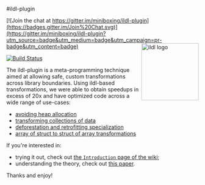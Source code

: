 #ildl-plugin

[![Join the chat at https://gitter.im/miniboxing/ildl-plugin](https://badges.gitter.im/Join%20Chat.svg)](https://gitter.im/miniboxing/ildl-plugin?utm_source=badge&utm_medium=badge&utm_campaign=pr-badge&utm_content=badge)
<img src="http://scala-miniboxing.org/images/ildl-logo.png" alt="ildl logo" width="150" align="right">

[![Build Status](https://travis-ci.org/miniboxing/ildl-plugin.svg)](https://travis-ci.org/miniboxing/ildl-plugin?branch=master)

The ildl-plugin is a meta-programming technique aimed at allowing safe, custom transformations across library boundaries. Using ildl-based transformations, we were able to obtain speedups in excess of 20x and have optimized code across a wide range of use-cases:

 * [avoiding heap allocation](https://github.com/miniboxing/ildl-plugin/wiki/Sample-~-Data-Encoding)
 * [transforming collections of data](https://github.com/miniboxing/ildl-plugin/wiki/Sample-~-Efficient-Collections)
 * [deforestation and retrofitting specialization](https://github.com/miniboxing/ildl-plugin/wiki/Sample-~-Deforestation)
 * [array of struct to struct of array transformations](https://github.com/miniboxing/ildl-plugin/wiki/Sample-~-Array-of-Struct)

If you're interested in:
 * trying it out, check out [the `Introduction` page of the wiki](https://github.com/miniboxing/ildl-plugin/wiki/Tutorial-~-Introduction);
 * understanding the theory, check out [this paper](http://infoscience.epfl.ch/record/207050?ln=en).

Thanks and enjoy!
